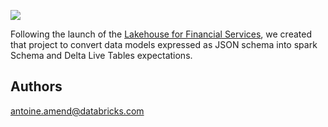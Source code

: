 ![](https://databricks.com/wp-content/uploads/2022/02/lakehouse-for-financial-services-og-image.jpeg)

Following the launch of the [Lakehouse for Financial Services](https://databricks.com/solutions/industries/financial-services), 
we created that project to convert data models expressed as JSON schema into spark Schema and Delta Live Tables expectations.

## Authors
<antoine.amend@databricks.com>